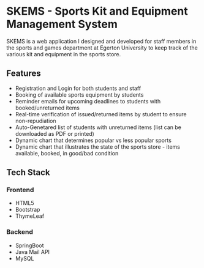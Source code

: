 # SKEMS - Sports Kit and Equipment Management System 
SKEMS is a web application I designed and developed for staff members in the sports and games department at Egerton University to keep track of the various kit and equipment in the sports store.

## Features
- Registration and Login for both students and staff
- Booking of available sports equipment by students
- Reminder emails for upcoming deadlines to students with booked/unreturned items
- Real-time verification of issued/returned items by student to ensure non-repudiation
- Auto-Genetared list of students with unreturned items (list can be downloaded as PDF or printed)
- Dynamic chart that determines popular vs less popular sports 
- Dynamic chart that illustrates the state of the sports store - items available, booked, in good/bad condition
  
## Tech Stack
### Frontend
- HTML5
- Bootstrap
- ThymeLeaf

### Backend
- SpringBoot
- Java Mail API
- MySQL

